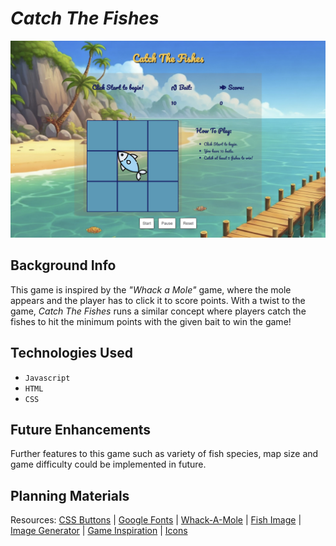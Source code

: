 # _Catch The Fishes_

![Game Screenshot](Game-Screenshot.jpg)

## Background Info

This game is inspired by the _"Whack a Mole"_ game, where the mole appears and the player has to click it to score points. With a twist to the game, _Catch The Fishes_ runs a similar concept where players catch the fishes to hit the minimum points with the given bait to win the game!

## Technologies Used

- `Javascript`
- `HTML`
- `CSS`

## Future Enhancements

Further features to this game such as variety of fish species, map size and game difficulty could be implemented in future.

## Planning Materials

Resources:
[CSS Buttons](https://getcssscan.com/css-buttons-examples) | [Google Fonts](https://fonts.google.com/selection/embed) |
[Whack-A-Mole](https://www.codewithfaraz.com/content/391/create-a-whack-a-mole-game-with-html-css-and-javascript-step-by-step-guide) |
[Fish Image](https://www.freepik.com/) |
[Image Generator](https://gemini.google.com/app) |
[Game Inspiration](https://www.calculators.org/games/whack-em-all/) | [Icons](https://fontawesome.com/)

